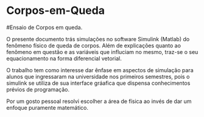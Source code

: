 # Corpos-em-Queda

#Ensaio de Corpos em queda.

O presente documento trás simulações no software Simulink (Matlab) do fenômeno físico de queda de corpos. Além de explicações quanto ao fenômeno em questão e as variáveis que influciam no mesmo, traz-se o seu equacionamento na forma diferencial vetorial.

O trabalho tem como interesse dar ênfase em aspectos de simulação para alunos que ingressaram na universidade nos primeiros semestres, pois o simulink se utiliza de sua interface gráafica que dispensa conhecimentos prévios de programação.

Por um gosto pessoal resolvi escolher a área de física ao invés de dar um enfoque puramente matemático.

